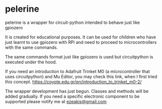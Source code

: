 # pelerine
pelerine is a wrapper for circuit-python intended to behave just like gpiozero

It is created for educational purposes. It can be used for children who have just learnt to use gpiozero with RPi and need to proceed to microcontrollers with the same commands.

The same commands format just like gpiozero is used but circuitpython is executed under the hood.

If you need an introduction to Adafruit Trinket M0 (a microcontroller that uses circuitpython) and Mu Editor, you may check this link, when I first tried this concept.
https://coyote.edu.gr/en/introduction_to_trinket_m0-2/

The wrapper development has just begun. Classes and methods will be added gradually. If you need a specific electronic component to be supported please notify me at ezeakis@gmail.com

